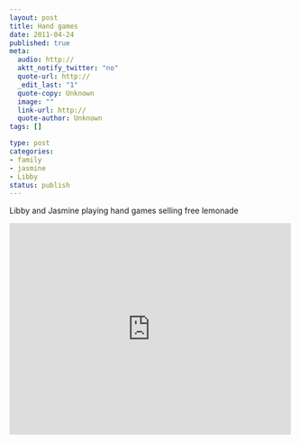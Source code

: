 ```yaml
--- 
layout: post
title: Hand games
date: 2011-04-24
published: true
meta: 
  audio: http://
  aktt_notify_twitter: "no"
  quote-url: http://
  _edit_last: "1"
  quote-copy: Unknown
  image: ""
  link-url: http://
  quote-author: Unknown
tags: []

type: post
categories: 
- family
- jasmine
- Libby
status: publish
---
```

Libby and Jasmine playing hand games selling free lemonade

<iframe src="http://player.vimeo.com/video/22814735?title=0&amp;byline=0&amp;color=0" frameborder="0" height="375" width="500"></iframe>
